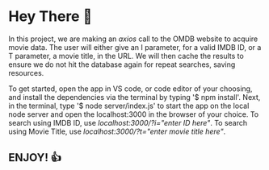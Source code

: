# Hey There :wave:

In this project, we are making an *axios* call to the OMDB website to acquire movie data.  The user will either give an I parameter, for a valid IMDB ID, or a T parameter, a movie title, in the URL.  We will then cache the results to ensure we do not hit the database again for repeat searches, saving resources.

To get started, open the app in VS code, or code editor of your choosing, and install the dependencies via the terminal by typing '$ npm install'. Next, in the terminal, type '$ node server/index.js' to start the app on the local node server and open the localhost:3000 in the browser of your choice.  To search using IMDB ID, use *localhost:3000/?i="enter ID here"*.  To search using Movie Title, use *localhost:3000/?t="enter movie title here"*.

## ENJOY! :thumbsup:
